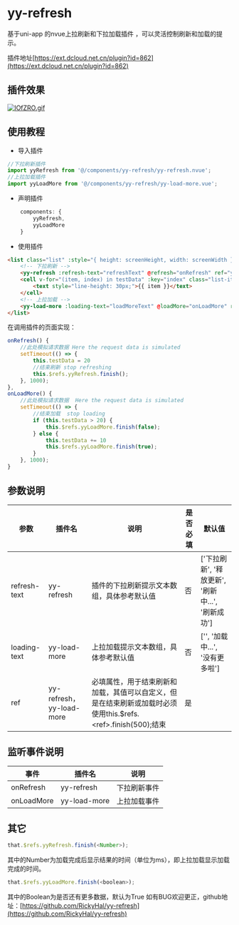 
# yy-refresh
基于uni-app 的nvue上拉刷新和下拉加载插件 ，可以灵活控制刷新和加载的提示。

插件地址[https://ext.dcloud.net.cn/plugin?id=862](https://ext.dcloud.net.cn/plugin?id=862)
## 插件效果
<a href="https://imgchr.com/i/lOfZRO"><img src="https://s2.ax1x.com/2020/01/15/lOfZRO.md.gif" alt="lOfZRO.gif" border="0" /></a>
## 使用教程

* 导入插件
```JavaScript
//下拉刷新插件
import yyRefresh from '@/components/yy-refresh/yy-refresh.nvue';
//上拉加载插件
import yyLoadMore from '@/components/yy-refresh/yy-load-more.vue';
```

* 声明插件
```JavaScript
    components: {
		yyRefresh,
		yyLoadMore
	}
```

* 使用插件
```Html
<list class="list" :style="{ height: screenHeight, width: screenWidth }">
	<!-- 下拉刷新 -->
	<yy-refresh :refresh-text="refreshText" @refresh="onRefresh" ref="yyRefresh"></yy-refresh>
	<cell v-for="(item, index) in testData" :key="index" class="list-item">
		<text style="line-height: 30px;">{{ item }}</text>
	</cell>
	<!-- 上拉加载 -->
	<yy-load-more :loading-text="loadMoreText" @loadMore="onLoadMore" ref="yyLoadMore"></yy-load-more>
</list>
```
在调用插件的页面实现：
```JavaScript
onRefresh() {
	//此处模拟请求数据 Here the request data is simulated
	setTimeout(() => {
		this.testData = 20
		//结束刷新 stop refreshing
		this.$refs.yyRefresh.finish();
	}, 1000);
},
onLoadMore() {
	//此处模拟请求数据  Here the request data is simulated
	setTimeout(() => {
		//结束加载  stop loading
		if (this.testData > 20) {
			this.$refs.yyLoadMore.finish(false);
		} else {
			this.testData += 10
			this.$refs.yyLoadMore.finish(true);
		}
	}, 1000);
}
```
## 参数说明

|参数|插件名|说明|是否必填|默认值|
|--------|--------|--------|--------|--------|
|refresh-text|yy-refresh|插件的下拉刷新提示文本数组，具体参考默认值|否|['下拉刷新', '释放更新', '刷新中...', '刷新成功']|
|loading-text|yy-load-more|上拉加载提示文本数组，具体参考默认值|否|['', '加载中...', '没有更多啦']|
|ref|yy-refresh，yy-load-more|必填属性，用于结束刷新和加载，其值可以自定义，但是在结束刷新或加载时必须使用this.$refs.\<ref>.finish(500);结束|是||

## 监听事件说明

|事件|插件名|说明|
|--------|--------|--------|
|onRefresh|yy-refresh|下拉刷新事件|
|onLoadMore|yy-load-more|上拉加载事件|

## 其它

```JavaScript
that.$refs.yyRefresh.finish(<Number>);
```
其中的Number为加载完成后显示结果的时间（单位为ms），即上拉加载显示加载完成的时间。
```JavaScript
that.$refs.yyLoadMore.finish(<boolean>);
```
其中的Boolean为是否还有更多数据，默认为True
如有BUG欢迎更正，github地址：[https://github.com/RickyHal/yy-refresh](https://github.com/RickyHal/yy-refresh)
